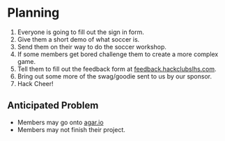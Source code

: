 # Planning

1. Everyone is going to fill out the sign in form.
2. Give them a short demo of what soccer is.
3. Send them on their way to do the soccer workshop.
4. If some members get bored challenge them to create a more complex game.
5. Tell them to fill out the feedback form at
   [feedback.hackclubslhs.com](http://feedback.hackclubslhs.com).
6. Bring out some more of the swag/goodie sent to us by our sponsor.
7. Hack Cheer!

## Anticipated Problem

- Members may go onto [agar.io](https://agar.io)
- Members may not finish their project.
